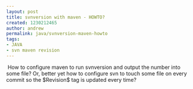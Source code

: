 ```yaml
---
layout: post
title: svnversion with maven - HOWTO?
created: 1230212465
author: andrew
permalink: java/svnversion-maven-howto
tags:
- JAVA
- svn maven revision
---
```

<p>&nbsp;How to configure maven to run&nbsp;svnversion&nbsp;and output the number into some file? Or, better yet how to configure svn to touch some file on every commit so the $Revision$ tag is updated every time?</p>
